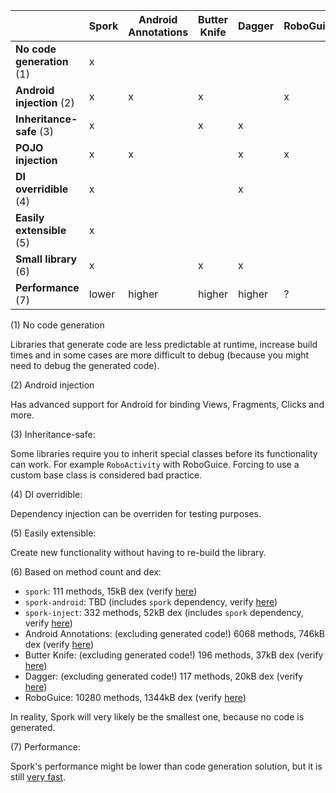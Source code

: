 |   | Spork | Android Annotations | Butter Knife | Dagger | RoboGuice |
|---|---|---|---|---|---|
| **No code generation** (1) | x |  |  |  |  |
| **Android injection** (2) | x | x | x |  | x |
| **Inheritance-safe** (3) | x |  | x | x |  |
| **POJO injection** | x | x |  | x | x |
| **DI overridible** (4) | x |  |  | x |  |
| **Easily extensible** (5) | x |  |  |  |  |
| **Small library** (6) | x |  | x | x |  |
| **Performance** (7) | lower | higher | higher | higher | ?	 |



(1) No code generation

Libraries that generate code are less predictable at runtime, increase build times and in some cases are more difficult to debug (because you might need to debug the generated code).

(2) Android injection

Has advanced support for Android for binding Views, Fragments, Clicks and more.

(3) Inheritance-safe:

Some libraries require you to inherit special classes before its functionality can work. For example `RoboActivity` with RoboGuice. Forcing to use a custom base class is considered bad practice.

(4) DI overridible:

Dependency injection can be overriden for testing purposes.

(5) Easily extensible:

Create new functionality without having to re-build the library.

(6) Based on method count and dex:

- `spork`: 111 methods, 15kB dex (verify [here](http://www.methodscount.com/?lib=com.bytewelder.spork%3Aspork%3A4.0.0))
- `spork-android`: TBD (includes `spork` dependency, verify [here](http://www.methodscount.com/?lib=com.bytewelder.spork%3Aspork-android%3A4.0.0))
- `spork-inject`: 332 methods, 52kB dex (includes `spork` dependency, verify [here](http://www.methodscount.com/?lib=com.bytewelder.spork%3Aspork-inject%3A4.0.0))
- Android Annotations: (excluding generated code!) 6068 methods, 746kB dex (verify [here](http://www.methodscount.com/?lib=org.androidannotations%3Aandroidannotations%3A4.3.0))
- Butter Knife: (excluding generated code!) 196 methods, 37kB dex (verify [here](http://www.methodscount.com/?lib=com.jakewharton%3Abutterknife%3A8.3.0))
- Dagger: (excluding generated code!) 117 methods, 20kB dex (verify [here](http://www.methodscount.com/?lib=com.google.dagger%3Adagger%3A2.1))
- RoboGuice: 10280 methods, 1344kB dex (verify [here](http://www.methodscount.com/?lib=org.roboguice%3Aroboguice%3A4.0.0))

In reality, Spork will very likely be the smallest one, because no code is generated.

(7) Performance:

Spork's performance might be lower than code generation solution, but it is still [very fast](Performance).